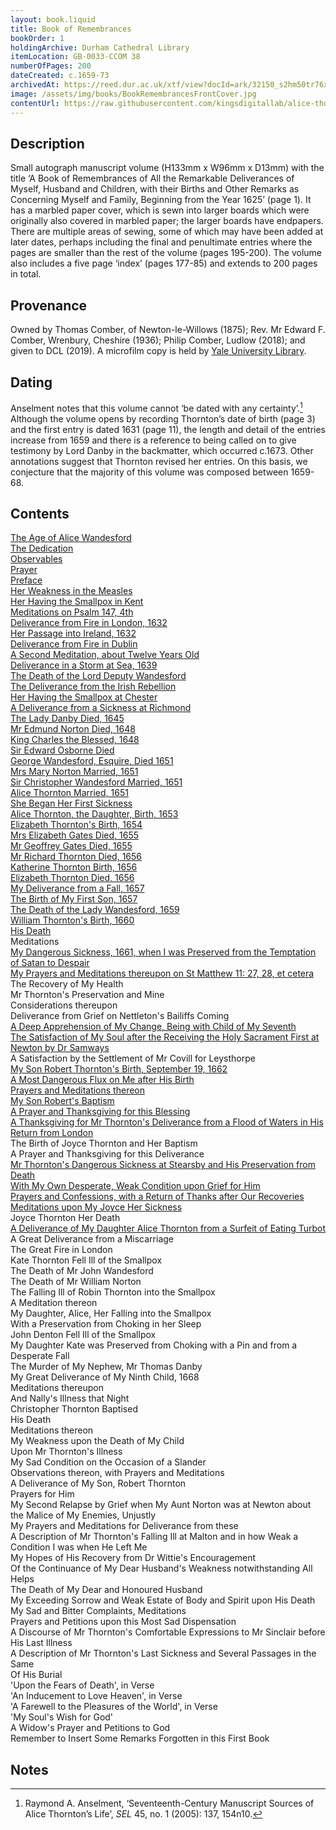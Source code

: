 ```yaml
---
layout: book.liquid
title: Book of Remembrances
bookOrder: 1
holdingArchive: Durham Cathedral Library
itemLocation: GB-0033-CCOM 38
numberOfPages: 200
dateCreated: c.1659-73
archivedAt: https://reed.dur.ac.uk/xtf/view?docId=ark/32150_s2hm50tr76x.xml;query=2022#comber-3
image: /assets/img/books/BookRemembrancesFrontCover.jpg
contentUrl: https://raw.githubusercontent.com/kingsdigitallab/alice-thornton/edition/texts/00_book_of_remembrances/book_of_remembrances.xml
---
```


## Description

Small autograph manuscript volume (H133mm x W96mm x D13mm) with the title ‘A Book of Remembrances of All the Remarkable Deliverances of Myself, Husband and Children, with their Births and Other Remarks as Concerning Myself and Family, Beginning from the Year 1625’ (page 1). It has a marbled paper cover, which is sewn into larger boards which were originally also covered in marbled paper; the larger boards have endpapers. There are multiple areas of sewing, some of which may have been added at later dates, perhaps including the final and penultimate entries where the pages are smaller than the rest of the volume (pages 195-200). The volume also includes a five page ‘index’ (pages 177-85) and extends to 200 pages in total.

## Provenance

Owned by Thomas Comber, of Newton-le-Willows (1875); Rev. Mr Edward F. Comber, Wrenbury, Cheshire (1936); Philip Comber, Ludlow (2018); and given to DCL (2019). A microfilm copy is held by [Yale University Library](https://hdl.handle.net/10079/bibid/615720).

## Dating

Anselment notes that this volume cannot ‘be dated with any certainty’.[^1] Although the volume opens by recording Thornton’s date of birth (page 3) and the first entry is dated 1631 (page 11), the length and detail of the entries increase from 1659 and there is a reference to being called on to give testimony by Lord Danby in the backmatter, which occurred c.1673. Other annotations suggest that Thornton revised her entries. On this basis, we conjecture that the majority of this volume was composed between 1659-68.

## Contents 

[The Age of Alice Wandesford](https://thornton.kdl.kcl.ac.uk/books/viewer/?p0.lo=p.3&p0.vi=modern)<br/>
[The Dedication](https://thornton.kdl.kcl.ac.uk/books/viewer/?p0.lo=p.7&p0.vi=modern)<br/> 
[Observables](https://thornton.kdl.kcl.ac.uk/books/viewer/?p0.lo=p.9&p0.vi=modern)<br/> 
[Prayer](https://thornton.kdl.kcl.ac.uk/books/viewer/?p0.lo=p.10&p0.vi=modern)<br/> 
[Preface](https://thornton.kdl.kcl.ac.uk/books/viewer/?p0.lo=p.11&p0.vi=modern)<br/> 
[Her Weakness in the Measles](https://thornton.kdl.kcl.ac.uk/books/viewer/?p0.lo=p.12&p0.vi=modern)<br/>
[Her Having the Smallpox in Kent](https://thornton.kdl.kcl.ac.uk/books/viewer/?p0.lo=p.14&p0.vi=modern)<br/> 
[Meditations on Psalm 147, 4th](https://thornton.kdl.kcl.ac.uk/books/viewer/?p0.lo=p.15&p0.vi=modern)<br/> 
[Deliverance from Fire in London, 1632](https://thornton.kdl.kcl.ac.uk/books/viewer/?p0.lo=p.17&p0.vi=modern)<br/> 
[Her Passage into Ireland, 1632](https://thornton.kdl.kcl.ac.uk/books/viewer/?p0.lo=p.18&p0.vi=modern) <br/>
[Deliverance from Fire in Dublin](https://thornton.kdl.kcl.ac.uk/books/viewer/?p0.lo=p.21&p0.vi=modern) <br/>
[A Second Meditation, about Twelve Years Old](https://thornton.kdl.kcl.ac.uk/books/viewer/?p0.lo=p.21&p0.vi=modern)<br/>
[Deliverance in a Storm at Sea, 1639](https://thornton.kdl.kcl.ac.uk/books/viewer/?p0.lo=p.22&p0.vi=modern) <br/>
[The Death of the Lord Deputy Wandesford](https://thornton.kdl.kcl.ac.uk/books/viewer/?p0.lo=p.23&p0.vi=modern) <br/>
[The Deliverance from the Irish Rebellion](https://thornton.kdl.kcl.ac.uk/books/viewer/?p0.lo=p.23&p0.vi=modern) <br/>
[Her Having the Smallpox at Chester](https://thornton.kdl.kcl.ac.uk/books/viewer/?p0.lo=p.24&p0.vi=modern) <br/>
[A Deliverance from a Sickness at Richmond](https://thornton.kdl.kcl.ac.uk/books/viewer/?p0.lo=p.24&p0.vi=modern)<br/> 
[The Lady Danby Died, 1645](https://thornton.kdl.kcl.ac.uk/books/viewer/?p0.lo=p.24&p0.vi=modern) <br/>
[Mr Edmund Norton Died, 1648](https://thornton.kdl.kcl.ac.uk/books/viewer/?p0.lo=p.25&p0.vi=modern) <br/>
[King Charles the Blessed, 1648](https://thornton.kdl.kcl.ac.uk/books/viewer/?p0.lo=p.25&p0.vi=modern) <br/>
[Sir Edward Osborne Died](https://thornton.kdl.kcl.ac.uk/books/viewer/?p0.lo=p.25&p0.vi=modern) <br/>
[George Wandesford, Esquire, Died 1651](https://thornton.kdl.kcl.ac.uk/books/viewer/?p0.lo=p.26&p0.vi=modern) <br/> 
[Mrs Mary Norton Married, 1651](https://thornton.kdl.kcl.ac.uk/books/viewer/?p0.lo=p.26&p0.vi=modern) <br/>
[Sir Christopher Wandesford Married, 1651](https://thornton.kdl.kcl.ac.uk/books/viewer/?p0.lo=p.26&p0.vi=modern) <br/>
[Alice Thornton Married, 1651](https://thornton.kdl.kcl.ac.uk/books/viewer/?p0.lo=p.26&p0.vi=modern) <br/>
[She Began Her First Sickness](https://thornton.kdl.kcl.ac.uk/books/viewer/?p0.lo=p.27&p0.vi=modern) <br/>
[Alice Thornton, the Daughter, Birth, 1653](https://thornton.kdl.kcl.ac.uk/books/viewer/?p0.lo=p.27&p0.vi=modern) <br/>
[Elizabeth Thornton's Birth, 1654](https://thornton.kdl.kcl.ac.uk/books/viewer/?p0.lo=p.27&p0.vi=modern) <br/>
[Mrs Elizabeth Gates Died, 1655](https://thornton.kdl.kcl.ac.uk/books/viewer/?p0.lo=p.28&p0.vi=modern) <br/>
[Mr Geoffrey Gates Died, 1655](https://thornton.kdl.kcl.ac.uk/books/viewer/?p0.lo=p.28&p0.vi=modern) <br/>
[Mr Richard Thornton Died, 1656](https://thornton.kdl.kcl.ac.uk/books/viewer/?p0.lo=p.29&p0.vi=modern) <br/>
[Katherine Thornton Birth, 1656](https://thornton.kdl.kcl.ac.uk/books/viewer/?p0.lo=p.29&p0.vi=modern)<br/>
[Elizabeth Thornton Died, 1656](https://thornton.kdl.kcl.ac.uk/books/viewer/?p0.lo=p.29&p0.vi=modern) <br/>
[My Deliverance from a Fall, 1657](https://thornton.kdl.kcl.ac.uk/books/viewer/?p0.lo=p.30&p0.vi=modern) <br/>
[The Birth of My First Son, 1657](https://thornton.kdl.kcl.ac.uk/books/viewer/?p0.lo=p.31&p0.vi=modern) <br/>
[The Death of the Lady Wandesford, 1659](https://thornton.kdl.kcl.ac.uk/books/viewer/?p0.lo=p.33&p0.vi=modern) <br/> 
[William Thornton's Birth, 1660](https://thornton.kdl.kcl.ac.uk/books/viewer/?p0.lo=p.41&p0.vi=modern) <br/>
[His Death](https://thornton.kdl.kcl.ac.uk/books/viewer/?p0.lo=p.42&p0.vi=modern) <br/>
Meditations <br/>
[My Dangerous Sickness, 1661, when I was Preserved from the Temptation of Satan to Despair](https://thornton.kdl.kcl.ac.uk/books/viewer/?p0.lo=p.45&p0.vi=modern) <br/>
[My Prayers and Meditations thereupon on St Matthew 11: 27, 28, et cetera](https://thornton.kdl.kcl.ac.uk/books/viewer/?p0.lo=p.48&p0.vi=modern) <br/> 
The Recovery of My Health<br/> 
Mr Thornton's Preservation and Mine <br/>
Considerations thereupon <br/>
Deliverance from Grief on Nettleton's Bailiffs Coming <br/>
[A Deep Apprehension of My Change, Being with Child of My Seventh](https://thornton.kdl.kcl.ac.uk/books/viewer/?p0.lo=p.69&p0.vi=modern) <br/>
[The Satisfaction of My Soul after the Receiving the Holy Sacrament First at Newton by Dr Samways](https://thornton.kdl.kcl.ac.uk/books/viewer/?p0.lo=p.71&p0.vi=modern) <br/>
A Satisfaction by the Settlement of Mr Covill for Leysthorpe <br/>
[My Son Robert Thornton's Birth, September 19, 1662](https://thornton.kdl.kcl.ac.uk/books/viewer/?p0.lo=p.81&p0.vi=modern) <br/>
[A Most Dangerous Flux on Me after His Birth](https://thornton.kdl.kcl.ac.uk/books/viewer/?p0.lo=p.82&p0.vi=modern) <br/>
[Prayers and Meditations thereon](https://thornton.kdl.kcl.ac.uk/books/viewer/?p0.lo=p.84&p0.vi=modern) <br/>
[My Son Robert's Baptism](https://thornton.kdl.kcl.ac.uk/books/viewer/?p0.lo=p.84&p0.vi=modern) <br/>
[A Prayer and Thanksgiving for this Blessing](https://thornton.kdl.kcl.ac.uk/books/viewer/?p0.lo=p.84&p0.vi=modern) <br/>
[A Thanksgiving for Mr Thornton's Deliverance from a Flood of Waters in His Return from London](https://thornton.kdl.kcl.ac.uk/books/viewer/?p0.lo=p.84&p0.vi=modern) <br/>
The Birth of Joyce Thornton and Her Baptism <br/>
A Prayer and Thanksgiving for this Deliverance <br/>
[Mr Thornton's Dangerous Sickness at Stearsby and His Preservation from Death](https://thornton.kdl.kcl.ac.uk/books/viewer/?p0.lo=p.93&p0.vi=modern) <br/>
[With My Own Desperate, Weak Condition upon Grief for Him](https://thornton.kdl.kcl.ac.uk/books/viewer/?p0.lo=p.94&p0.vi=modern) <br/>
[Prayers and Confessions, with a Return of Thanks after Our Recoveries](https://thornton.kdl.kcl.ac.uk/books/viewer/?p0.lo=p.95&p0.vi=modern) <br/>
[Meditations upon My Joyce Her Sickness](https://thornton.kdl.kcl.ac.uk/books/viewer/?p0.lo=p.99&p0.vi=modern) <br/>
Joyce Thornton Her Death <br/>
[A Deliverance of My Daughter Alice Thornton from a Surfeit of Eating Turbot](https://thornton.kdl.kcl.ac.uk/books/viewer/?p0.lo=p.103&p0.vi=modern) <br/>
A Great Deliverance from a Miscarriage <br/>
The Great Fire in London <br/>
Kate Thornton Fell Ill of the Smallpox <br/>
The Death of Mr John Wandesford <br/>
The Death of Mr William Norton <br/>
The Falling Ill of Robin Thornton into the Smallpox <br/>
A Meditation thereon <br/>
My Daughter, Alice, Her Falling into the Smallpox <br/>
With a Preservation from Choking in her Sleep <br/>
John Denton Fell Ill of the Smallpox <br/>
My Daughter Kate was Preserved from Choking with a Pin
and from a Desperate Fall <br/>
The Murder of My Nephew, Mr Thomas Danby <br/>
My Great Deliverance of My Ninth Child, 1668 <br/>
Meditations thereupon <br/>
And Nally's Illness that Night <br/>
Christopher Thornton Baptised <br/>
His Death <br/>
Meditations thereon <br/>
My Weakness upon the Death of My Child <br/>
Upon Mr Thornton's Illness <br/>
My Sad Condition on the Occasion of a Slander <br/>
Observations thereon, with Prayers and Meditations <br/>
A Deliverance of My Son, Robert Thornton <br/>
Prayers for Him <br/>
My Second Relapse by Grief when My Aunt Norton was at Newton about the Malice of My Enemies, Unjustly <br/>
My Prayers and Meditations for Deliverance from these <br/>
A Description of Mr Thornton's Falling Ill at Malton and in how Weak a Condition I was when He Left Me <br/>
My Hopes of His Recovery from Dr Wittie's Encouragement <br/>
Of the Continuance of My Dear Husband's Weakness notwithstanding All Helps <br/>
The Death of My Dear and Honoured Husband <br/>
My Exceeding Sorrow and Weak Estate of Body and Spirit upon His Death <br/>
My Sad and Bitter Complaints, Meditations <br/>
Prayers and Petitions upon this Most Sad Dispensation <br/>
A Discourse of Mr Thornton's Comfortable Expressions to Mr Sinclair before His Last Illness <br/>
A Description of Mr Thornton's Last Sickness and Several Passages in the Same <br/>
Of His Burial <br/>
'Upon the Fears of Death', in Verse <br/>
'An Inducement to Love Heaven', in Verse <br/>
'A Farewell to the Pleasures of the World', in Verse <br/>
'My Soul's Wish for God' <br/>
A Widow's Prayer and Petitions to God <br/>
Remember to Insert Some Remarks Forgotten in this First Book

## Notes

[^1]: Raymond A. Anselment, ‘Seventeenth-Century Manuscript Sources of Alice Thornton’s Life’, _SEL_ 45, no. 1 (2005): 137, 154n10.
